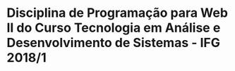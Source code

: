 # Disciplina de Programação para Web II do Curso Tecnologia em Análise e Desenvolvimento de Sistemas - IFG 2018/1

